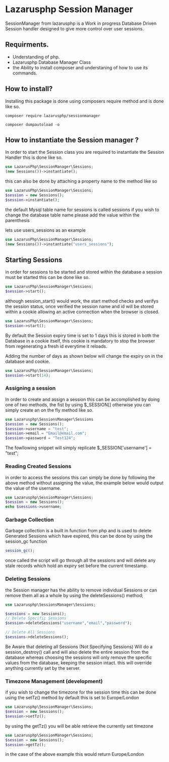 # Lazarusphp Session Manager
SessionManager from lazarusphp is a Work in progress Database Driven Session handler designed to give more control over user sessions.

## Requirments.
* Understanding of php.
* Lazarusphp Database Manager Class
* the Ability to install composer and understaning of how to use its commands.

## How to install?
Installing this package is done using composers require method and is done like so. 
```
composer require lazarusphp/sessionmanager

composer dumpautoload -o
```

## How to instantiate the Session manager ?
In order to start the Session class you are required to instantiate the Session Handler this is done like so.

```php
use LazarusPhp\SessionManager\Sessions;
(new Sessions())->instantiate();
```
this can also be done by attaching a property name to the method like so

```php
use LazarusPhp\SessionManager\Sessions;
$session = new Sessions();
$session->instantiate();
```
the default Mysql table name for sessions is called sessions if you wish to change the database table name please add the value within the parenthesis

lets use users_sessions as an example


```php
use LazarusPhp\SessionManager\Sessions;
(new Sessions())->instantiate("users_sessions");
```
## Starting Sessions
in order for sessions to be started and stored within the database a session must be started this can be done like so.
```php
use LazarusPhp\SessionManager\Sessions;
$session->start();
```
although session_start() would work, the start method checks and verifys the session status, once verified the session name and id will be stored within a cookie allowing an active connection when the browser is closed.

```php
use LazarusPhp\SessionManager\Sessions;
$session->start();
```
By default the Session expiry time is set to 1 days  this is stored in both the Database in a cookie itself, this cookie is mandatory to stop the browser from regenerating a fresh id everytime it reloads.

Adding the number of days as shown below will change the expiry on in the database and cookie.

```php
use LazarusPhp\SessionManager\Sessions;
$session->start(14);
```

### Assigning a session

In order to create and assign a session this can be accomplished by doing one of two methods, the fist by using $_SESSION[] otherwise you can simply create an on the fly method like so.

```php
use Lazarusphp\SessionsManager\Sessions
$session = new Sessions();
$session->username = "test";
$session->email = "Email@email.com";
$session->password = "Test124";
```

The fowllowing snippet will simply replicate $_SESSION['username'] = "test";

### Reading Created Sessions

in order to access the sessions  this can simply be done by following the above method without assigning the value, the example below would output the value of the username.

```php
use Lazarusphp\SessionManager\Sessions;
$session = new Sessions();
echo $sessions->username;
```

### Garbage Collection 
Garbage collection is a built in function from php and is used to delete Generated Sessions which have expired, this can be done by using the session_gc function

```php
session_gc();
```

once called the script will go through all the sessions and will delete any stale records which  hold an expiry set before the current timestamp.

### Deleting Sessions
the Session manager has the ability to remove individual Sessions or can remove them all as a whole by using the deleteSessions() method;

```php
use Lazarusphp\SessionsManager\Sessions;

$sessions = new Sessions();
// Delete Specific Sessions
$session->deleteSessions("username","email","password");

// Delete All Sessions
$sessions->deleteSessions();
```
Be Aware that deleting all Sessions (Not Specifying Sessions) Will do a session_destroy() call and will also delete the entire session from the database whereas choosing the sessions will only remove the specific values from the database, keeping the session intact. this will override anything currently set by the server.

### Timezone Management (development)
if you wish to change the timezone for the session time  this can be done using the setTz() method by default this is set to Europe/London

```php
use Lazarusphp\SessionManager\Sessions;
$session = new Sessions();
$session->setTz();
```

by using the getTz() you will be able retrieve the currently set timezone

```php
use Lazarusphp\SessionManager\Sessions;
$session = new Sessions();
$session->getTz();
```

in the case of the above example this would return Europe/London
